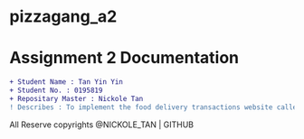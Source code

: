# pizzagang_a2
# Assignment 2 Documentation
```diff
+ Student Name : Tan Yin Yin 
+ Student No. : 0195819
+ Repositary Master : Nickole Tan 
! Describes : To implement the food delivery transactions website called PIZZAGANG. Mainly reserved for food delivery transactions and any transmittion. 
```
All Reserve copyrights @NICKOLE_TAN | GITHUB 
 

